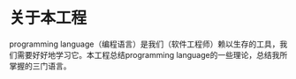 # 关于本工程

programming language（编程语言）是我们（软件工程师）赖以生存的工具，我们需要好好地学习它。本工程总结programming language的一些理论，总结我所掌握的三门语言。

